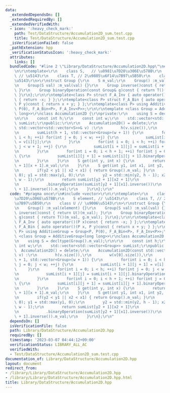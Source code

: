 ```yaml
---
data:
  _extendedDependsOn: []
  _extendedRequiredBy: []
  _extendedVerifiedWith:
  - icon: ':heavy_check_mark:'
    path: Test/DataStructure/Accumulation2D_sum.test.cpp
    title: Test/DataStructure/Accumulation2D_sum.test.cpp
  _isVerificationFailed: false
  _pathExtension: hpp
  _verificationStatusIcon: ':heavy_check_mark:'
  attributes:
    links: []
  bundledCode: "#line 2 \"Library/DataStructure/Accumulation2D.hpp\"\n#include <vector>\r\
    \n\r\ntemplate<\r\n    class S,   // \u8981\u7D20\u306E\u578B\r\n    S element,\
    \ // \u5143\r\n    class T, // 2\u9805\u6F14\u7B97\u5B50\r\n    class U // \u9006\
    \u5143\r\n>\r\nstruct Group {\r\n    S m_val;\r\n    Group() :m_val(element) {}\r\
    \n    Group(S val) :m_val(val) {}\r\n    Group inverse()const { return U()(m_val);\
    \ }\r\n    Group binaryOperation(const Group& g)const { return T()(m_val, g.m_val);\
    \ }\r\n};\r\n\r\ntemplate<class P> struct F_A_Inv { auto operator()(P x)const\
    \ { return -x; } };\r\ntemplate<class P> struct F_A_Bin { auto operator()(P x,\
    \ P y)const { return x + y; } };\r\ntemplate<class P> using AdditiveGroup = Group<P,\
    \ P(0), F_A_Bin<P>, F_A_Inv<P>>;\r\n\r\ntemplate <class Group = AdditiveGroup<long\
    \ long>>\r\nclass Accumulation2D {\r\nprivate:\r\n    using S = decltype(Group().m_val);\r\
    \n\r\n    const int h;\r\n    const int w;\r\n    std::vector<std::vector<Group>>\
    \ sumList;\r\npublic:\r\n\r\n    Accumulation2D() = delete;\r\n    Accumulation2D(const\
    \ std::vector<std::vector<S>>& v) :\r\n        h(v.size()),\r\n        w(v[0].size()),\r\
    \n        sumList(h + 1, std::vector<Group>(w + 1)) {\r\n        for(int i = 0;\
    \ i < h; ++i) for(int j = 0; j < w; ++j) {\r\n            sumList[i + 1][j + 1]\
    \ = v[i][j];\r\n        }\r\n        for(int i = 0; i < h; ++i) for(int j = 0;\
    \ j < w + 1; ++j) {\r\n            sumList[i + 1][j] = sumList[i + 1][j].binaryOperation(sumList[i][j]);\r\
    \n        }\r\n        for(int i = 0; i < h + 1; ++i) for(int j = 0; j < w; ++j)\
    \ {\r\n            sumList[i][j + 1] = sumList[i][j + 1].binaryOperation(sumList[i][j]);\r\
    \n        }\r\n    }\r\n    S get(int y, int x) {\r\n        return sumList[y\
    \ + 1][x + 1].m_val;\r\n    }\r\n    S get(int y1, int x1, int y2, int x2) {\r\
    \n        if(y2 < y1 || x2 < x1) { return Group().m_val; }\r\n        x1 = std::max(x1,\
    \ 0); y1 = std::max(y1, 0);\r\n        y2 = std::min(y2, h - 1); x2 = std::min(x2,\
    \ w - 1);\r\n        return sumList[y2 + 1][x2 + 1]\r\n            .binaryOperation(sumList[y1][x1])\r\
    \n            .binaryOperation(sumList[y2 + 1][x1].inverse())\r\n            .binaryOperation(sumList[y1][x2\
    \ + 1].inverse()).m_val;\r\n    }\r\n};\r\n"
  code: "#pragma once\r\n#include <vector>\r\n\r\ntemplate<\r\n    class S,   // \u8981\
    \u7D20\u306E\u578B\r\n    S element, // \u5143\r\n    class T, // 2\u9805\u6F14\
    \u7B97\u5B50\r\n    class U // \u9006\u5143\r\n>\r\nstruct Group {\r\n    S m_val;\r\
    \n    Group() :m_val(element) {}\r\n    Group(S val) :m_val(val) {}\r\n    Group\
    \ inverse()const { return U()(m_val); }\r\n    Group binaryOperation(const Group&\
    \ g)const { return T()(m_val, g.m_val); }\r\n};\r\n\r\ntemplate<class P> struct\
    \ F_A_Inv { auto operator()(P x)const { return -x; } };\r\ntemplate<class P> struct\
    \ F_A_Bin { auto operator()(P x, P y)const { return x + y; } };\r\ntemplate<class\
    \ P> using AdditiveGroup = Group<P, P(0), F_A_Bin<P>, F_A_Inv<P>>;\r\n\r\ntemplate\
    \ <class Group = AdditiveGroup<long long>>\r\nclass Accumulation2D {\r\nprivate:\r\
    \n    using S = decltype(Group().m_val);\r\n\r\n    const int h;\r\n    const\
    \ int w;\r\n    std::vector<std::vector<Group>> sumList;\r\npublic:\r\n\r\n  \
    \  Accumulation2D() = delete;\r\n    Accumulation2D(const std::vector<std::vector<S>>&\
    \ v) :\r\n        h(v.size()),\r\n        w(v[0].size()),\r\n        sumList(h\
    \ + 1, std::vector<Group>(w + 1)) {\r\n        for(int i = 0; i < h; ++i) for(int\
    \ j = 0; j < w; ++j) {\r\n            sumList[i + 1][j + 1] = v[i][j];\r\n   \
    \     }\r\n        for(int i = 0; i < h; ++i) for(int j = 0; j < w + 1; ++j) {\r\
    \n            sumList[i + 1][j] = sumList[i + 1][j].binaryOperation(sumList[i][j]);\r\
    \n        }\r\n        for(int i = 0; i < h + 1; ++i) for(int j = 0; j < w; ++j)\
    \ {\r\n            sumList[i][j + 1] = sumList[i][j + 1].binaryOperation(sumList[i][j]);\r\
    \n        }\r\n    }\r\n    S get(int y, int x) {\r\n        return sumList[y\
    \ + 1][x + 1].m_val;\r\n    }\r\n    S get(int y1, int x1, int y2, int x2) {\r\
    \n        if(y2 < y1 || x2 < x1) { return Group().m_val; }\r\n        x1 = std::max(x1,\
    \ 0); y1 = std::max(y1, 0);\r\n        y2 = std::min(y2, h - 1); x2 = std::min(x2,\
    \ w - 1);\r\n        return sumList[y2 + 1][x2 + 1]\r\n            .binaryOperation(sumList[y1][x1])\r\
    \n            .binaryOperation(sumList[y2 + 1][x1].inverse())\r\n            .binaryOperation(sumList[y1][x2\
    \ + 1].inverse()).m_val;\r\n    }\r\n};\r\n"
  dependsOn: []
  isVerificationFile: false
  path: Library/DataStructure/Accumulation2D.hpp
  requiredBy: []
  timestamp: '2023-03-07 04:44:12+09:00'
  verificationStatus: LIBRARY_ALL_AC
  verifiedWith:
  - Test/DataStructure/Accumulation2D_sum.test.cpp
documentation_of: Library/DataStructure/Accumulation2D.hpp
layout: document
redirect_from:
- /library/Library/DataStructure/Accumulation2D.hpp
- /library/Library/DataStructure/Accumulation2D.hpp.html
title: Library/DataStructure/Accumulation2D.hpp
---
```

